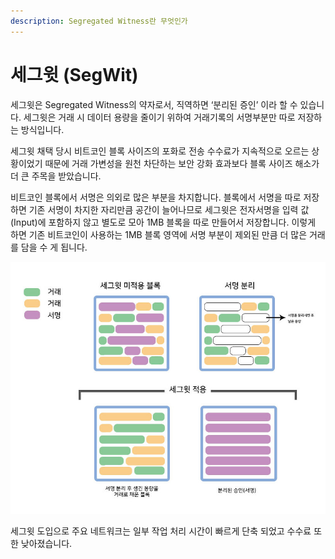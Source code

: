 ```yaml
---
description: Segregated Witness란 무엇인가
---
```


# 세그윗 \(SegWit\)

세그윗은 Segregated Witness의 약자로서, 직역하면 ‘분리된 증인’ 이라 할 수 있습니다. 세그윗은 거래 시 데이터 용량을 줄이기 위하여 거래기록의 서명부분만 따로 저장하는 방식입니다.

세그윗 채택 당시 비트코인 블록 사이즈의 포화로 전송 수수료가 지속적으로 오르는 상황이었기 때문에 거래 가변성을 원천 차단하는 보안 강화 효과보다 블록 사이즈 해소가 더 큰 주목을 받았습니다. 

비트코인 블록에서 서명은 의외로 많은 부분을 차지합니다. 블록에서 서명을 따로 저장하면 기존 서명이 차지한 자리만큼 공간이 늘어나므로 세그윗은 전자서명을 입력 값\(Input\)에 포함하지 않고 별도로 모아 1MB 블록을 따로 만들어서 저장합니다. 이렇게 하면 기존 비트코인이 사용하는 1MB 블록 영역에 서명 부분이 제외된 만큼 더 많은 거래를 담을 수 게 됩니다.

![](../.gitbook/assets/segwit.jpg)

세그윗 도입으로 주요 네트워크는 일부 작업 처리 시간이 빠르게 단축 되었고 수수료 또한 낮아졌습니다.

